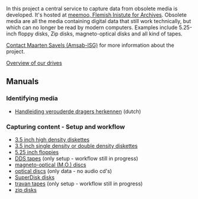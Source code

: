In this project a central service to capture data from obsolete media is developed. It's hosted at [meemoo, Flemish Inistute for Archives](https://meemoo.be). Obsolete media are all the media containing digital data that still work technically, but which can no longer be read by modern computers. Examples include 5.25-inch floppy disks, Zip disks, magneto-optical disks and all kind of tapes.

[Contact Maarten Savels (Amsab-ISG)](mailto:maarten.savels@amsab.be?subject=Digital%20Repair%20Cafe) for more information about the project.

[Overview of our drives](drives-overview.md)

## Manuals

### Identifying media

- [Handleiding verouderde dragers herkennen](https://www.projectcest.be/wiki/Publicatie:Handleiding_Verouderde_Dragers_Herkennen) (dutch)

### Capturing content - Setup and workflow

- [3.5 inch high density diskettes](manuals/3-5-inch-HD.md)
- [3.5 inch single density or double density diskettes](manuals/3-5-inch-SD-DD.md)
- [5.25 inch floppies](manuals/5-25-inch.md)
- [DDS tapes](manuals/DDS-tape.md) (only setup - workflow still in progress)
- [magneto-optical (M.O.) discs](manuals/MO-disks.md)
- [optical discs](manuals/optical-disc.md) (only data - no audio cd's)
- [SuperDisk disks](manuals/superdisk.md)
- [travan tapes](manuals/travan.md) (only setup - workflow still in progress)
- [zip disks](manuals/zip-disks.md)
